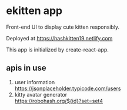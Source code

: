 # ekitten app

Front-end UI to display cute kitten responsibly. 

Deployed at https://hashkitten19.netlify.com

This app is initialized by create-react-app.

## apis in use
1. user information  
https://jsonplaceholder.typicode.com/users
2. kitty avatar generator  
https://robohash.org/${id}?set=set4
